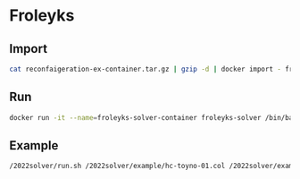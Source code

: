 # Froleyks

## Import
```bash
cat reconfaigeration-ex-container.tar.gz | gzip -d | docker import - froleyks-solver:latest
```

## Run
```bash
docker run -it --name=froleyks-solver-container froleyks-solver /bin/bash
```

## Example
```bash
/2022solver/run.sh /2022solver/example/hc-toyno-01.col /2022solver/example/hc-toyno-01_01.dat
```